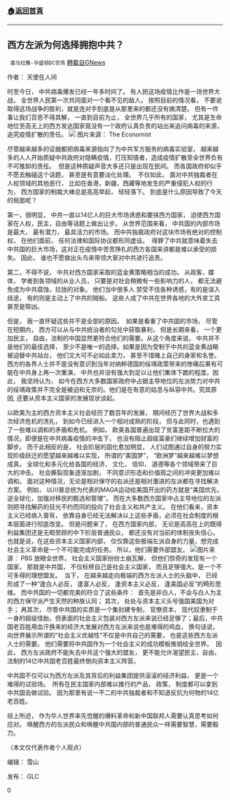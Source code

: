 ###  [:house:返回首頁](https://github.com/ourhimalayas/txt)
---

## 西方左派为何选择拥抱中共？
` 喜马拉雅-华盛顿DC农场` [轉載自GNews](https://gnews.org/zh-hans/962567/)

作者： 天使在人间

时至今日， 中共病毒爆发已经一年多时间了。 有人把这场疫情比作是一场世界大战， 全世界人民第一次共同面对一个看不见的敌人。 按照目前的情况看， 不要说取得这场战争的胜利，就是连对手到底是从那里来的都还没有搞清楚。  但有一件事让我们百思不得其解， 一直到目前为止， 全世界几乎所有的国家， 尤其是生命地位至高无上的西方发达国家竟没有一个政府认真负责的站出来追问病毒的来源， 追究疫情扩散的责任。
![]()![](https://gnews.org/wp-content/uploads/2021/03/image-93.png)
图片来源： The Economist

尽管越来越多的证据都把病毒来源指向了为中共军方服务的病毒实验室， 越来越多的人人开始质疑中共政府对隐瞒疫情，打压知情者，造成疫情扩散至全世界负有不可推卸的责任。  但是这种质疑声音大多还只是出现在民间。 而各国政府却似乎不愿去触碰这个话题， 甚至是有意要淡化处理。  不仅如此， 面对中共独裁者在人权领域的其他恶行， 比如在香港，新疆，西藏等地发生的严重侵犯人权的行为， 西方国家的制裁大棒总是高高举起， 轻轻落下。 到底是什么原因导致了今天的局面呢？

第一，很明显， 中共一直以14亿人的巨大市场诱惑和要挟西方国家， 迫使西方国家在人权，民主，自由等话题上做出让步。 从世界范围来看， 中共国的内部市场是最大， 最有潜力， 最具活力的市场。 而中共独裁政府对这块市场有绝对的控制权， 在他们面前， 任何法律和国际协议都形同虚设。  得罪了中共就意味着失去中共国的巨大市场，这对正在疫情中苦苦挣扎的西方各国来讲都是难以承受的损失。 因此， 谁也不愿做出头鸟来带领大家对中共进行追责。

第二，不得不说， 中共对西方国家采取的蓝金黄策略相当的成功。 从政客，媒体， 学者到各领域的从业人员， 只要是对社会稍微有一些影响力的人， 都无法避免成为中共腐蚀，拉拢的对象。 他们当中很多人 禁受不住各种诱惑，有的是误入歧途， 有的则是主动上了中共的贼船。 这些人成了中共在世界各地的大外宣工具甚至是帮凶。

但是， 我一直怀疑这些并不是全部的原因。  如果是看重了中共国的市场， 尽管在短期内， 西方可以从与中共统治者的勾兑中获取暴利， 但是长期来看， 一个更加民主， 自由，法制的中国显然更符合他们的需要。从这个角度来说， 中共并不是他们的最佳选择， 至少不是唯一的选择。如果是因为受制于中共的蓝金黄战略被迫替中共站台， 他们又大可不必如此卖力， 甚至不惜赌上自己的身家和名誉。 西方的各界人士并不是没有意识到当年对纳粹德国的绥靖政策带来的惨痛后果有可能在中共身上再一次重演， 中共也并没有强大到足以让他们集体下跪的程度。因此， 我坚持认为， 如今在西方大多数国家政府中占据主导地位的左派势力对中共的绥靖政策并不完全是被迫和无奈的。他们是在有意的姑息与纵容中共。究其原因, 还要从资本主义国家的发展现状谈起。

以欧美为主的西方资本主义社会经历了数百年的发展， 期间经历了世界大战和多次经济危机的洗礼， 到如今已经进入一个相对成熟的阶段， 但与此同时，也遇到了一些难以调和的矛盾和危机。 例如， 欧美各国普遍出现了贫富差距不断拉大的情况，即便是在中共病毒疫情的冲击下， 也没有阻止超级富豪们继续增加财富的脚步。  而于此相反的是， 社会阶层的固化愈加明显， 人们试图通过自身的努力实现阶级跃迁的愿望越来越难以实现， 所谓的“美国梦”， “欧洲梦”越来越难以梦想成真。   全球化和多元化给各国的经济， 文化， 信仰， 道德等各个领域带来了巨大的冲击。 社会撕裂现象逐渐加剧， 不同意识形态和价值观之间的冲突更加难以调和。 面对这种情况，无论是相对保守的右派还是相对激进的左派都在寻找解决方案。 例如， 以川普总统为代表的MAGA运动给美国开出的药方就是“美国优先， 逆全球化，加强对移民的甄选和管理”。 而在大多数西方国家中占主导地位的左派则把寻找解药的目光不约而同的投向了社会主义和共产主义。 在他们看来，资本主义已经病入膏肓， 依靠自身已经无法解决以上这些矛盾，必须在社会制度的根本层面进行彻底改变。  但是问题来了， 在西方国家内部， 无论是高高在上的既得利益集团还是无暇旁顾的中下阶层普通民众， 都还没有对当前的体制丧失信心。 也就是说，在这些资本主义国家内部， 仅仅靠这些极端左派自身的力量，想完成社会主义革命是一个不可能完成的任务。 所以，他们需要外部盟友。
![]()![](https://gnews.org/wp-content/uploads/2021/03/image-94.png)图片来源： PBS
放眼全世界， 社会主义国家纷纷土崩瓦解， 但他们惊奇的发现有一个国家， 那就是中共国， 不仅标榜自己是社会主义国家， 而且足够强大。是一个不可多得的理想盟友。  当下， 在越来越走向极端的西方左派人士的头脑中， 已经形成了一种“逢白人必反， 逢富人必反， 逢资本主义必反， 逢美国必反”的畸形思维。 而中共国的一切都完美的符合了这些条件：  首先是非白人，不会与白人为主的西方保守派产生天然的种族认同； 其次， 处处与资本主义头号强国美国为对手； 再其次， 尽管中共国的实质是一个集封建专制， 官僚资本， 现代奴隶制于一身的超级怪胎，但表面的社会主义包装对西方左派来说已经足够了；最后，中共国老百姓用血汗换来的经济大发展对西方左派来说也是难得的鸡血， 换句话说， 向世界展示所谓的“社会主义优越性”不仅是中共自己的需要， 也是这些西方左派人士的需要。 他们需要将中共国作为一个社会主义的成功模板推销给全世界。  因此， 西方左派政府不能失去中共这个强大的盟友， 更不能允许渴望民主，自由，法制的14亿中共国老百姓最终倒向资本主义阵营。

中共国不仅可以为西方左派及其背后的利益集团提供滚滚的经济利益， 更是一个难得的试验场。  所有在民主国家内部难以推行的产品， 政策， 制度都可以拿到中共国去做试验。 因为那里有说一不二的中共独裁者和不知道反抗为何物的14亿老百姓。

综上所述， 作为华人世界率先觉醒的爆料革命和新中国联邦人需要认真思考如何应对。 唤醒西方的左派民众和唤醒中共国内部的普通民众一样需要智慧，需要毅力。

（本文仅代表作者个人观点）

编辑： 雪山

发布： GLC

0
